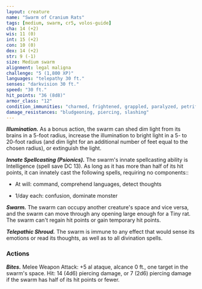 ```yaml
---
layout: creature
name: "Swarm of Cranium Rats"
tags: [medium, swarm, cr5, volos-guide]
cha: 14 (+2)
wis: 11 (0)
int: 15 (+2)
con: 10 (0)
dex: 14 (+2)
str: 9 (-1)
size: Medium swarm
alignment: legal maligna
challenge: "5 (1,800 XP)"
languages: "telepathy 30 ft."
senses: "darkvision 30 ft."
speed: "30 ft."
hit_points: "36 (8d8)"
armor_class: "12"
condition_immunities: "charmed, frightened, grappled, paralyzed, petrified, prone, restrained, stunned"
damage_resistances: "bludgeoning, piercing, slashing"
---
```


***Illumination.*** As a bonus action, the swarm can shed dim light from its brains in a 5-foot radius, increase the illumination to bright light in a 5- to 20-foot radius (and dim light for an additional number of feet equal to the chosen radius), or extinguish the light.

***Innate Spellcasting (Psionics).*** The swarm's innate spellcasting ability is Intelligence (spell save DC 13). As long as it has more than half of its hit points, it can innately cast the following spells, requiring no components::

* At will: command, comprehend languages, detect thoughts

* 1/day each: confusion, dominate monster

***Swarm.*** The swarm can occupy another creature's space and vice versa, and the swarm can move through any opening large enough for a Tiny rat. The swarm can't regain hit points or gain temporary hit points.

***Telepathic Shroud.*** The swarm is immune to any effect that would sense its emotions or read its thoughts, as well as to all divination spells.

### Actions

***Bites.*** Melee Weapon Attack: +5 al ataque, alcance 0 ft., one target in the swarm's space. Hit: 14 (4d6) piercing damage, or 7 (2d6) piercing damage if the swarm has half of its hit points or fewer.